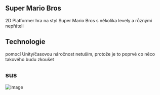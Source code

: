 ## Super Mario Bros

2D Platformer hra na styl Super Mario Bros s několika levely a různými nepřáteli
## Technologie
pomocí Unity/časovou náročnost netuším, protože je to poprvé co něco takového budu zkoušet

## sus
![image](https://user-images.githubusercontent.com/114053149/220558431-39a9ffea-c955-47b8-a783-b1ca6fd490a9.png)





